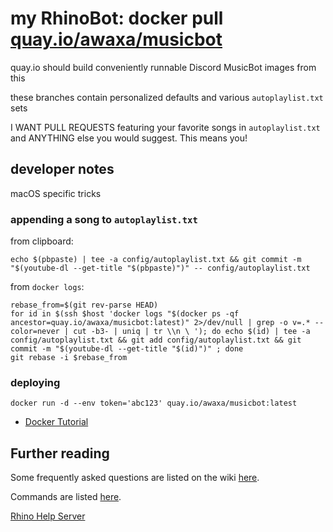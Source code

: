 # my RhinoBot: docker pull [quay.io/awaxa/musicbot](https://quay.io/awaxa/musicbot)

quay.io should build conveniently runnable Discord MusicBot images from this

these branches contain personalized defaults and various `autoplaylist.txt` sets

I WANT PULL REQUESTS featuring your favorite songs in `autoplaylist.txt` and
ANYTHING else you would suggest.  This means you!

## developer notes

macOS specific tricks

### appending a song to `autoplaylist.txt`

from clipboard:

```shell
echo $(pbpaste) | tee -a config/autoplaylist.txt && git commit -m "$(youtube-dl --get-title "$(pbpaste)")" -- config/autoplaylist.txt
```

from `docker logs`:

```shell
rebase_from=$(git rev-parse HEAD)
for id in $(ssh $host 'docker logs "$(docker ps -qf ancestor=quay.io/awaxa/musicbot:latest)" 2>/dev/null | grep -o v=.* --color=never | cut -b3- | uniq | tr \\n \ '); do echo $(id) | tee -a config/autoplaylist.txt && git add config/autoplaylist.txt && git commit -m "$(youtube-dl --get-title "$(id)")" ; done
git rebase -i $rebase_from
```

### deploying

```shell
docker run -d --env token='abc123' quay.io/awaxa/musicbot:latest
```

- [Docker Tutorial](https://github.com/SexualRhinoceros/MusicBot/wiki/Installation-guide-for-Docker)

## Further reading

Some frequently asked questions are listed on the wiki [here](https://github.com/SexualRhinoceros/MusicBot/wiki/FAQ "Wiki").

Commands are listed [here](https://github.com/SexualRhinoceros/MusicBot/wiki/Commands-list "Commands list").

[Rhino Help Server](http://discord.me/rhinohelp "Discord link")

